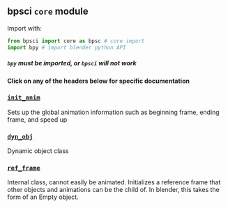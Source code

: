 ## bpsci ```core``` module

Import with:

```python 
from bpsci import core as bpsc # core import
import bpy # import blender python API
```
##### ```bpy``` must be imported, or ```bpsci``` will not work

#### Click on any of the headers below for specific documentation

### [```init_anim```](https://jerryvarghese1.github.io/bpsci/core/init_anim)
Sets up the global animation information such as beginning frame, ending frame, and speed up

### [```dyn_obj```](https://jerryvarghese1.github.io/bpsci/core/dyn_obj)

Dynamic object class

### [```ref_frame``` ](https://jerryvarghese1.github.io/bpsci/core/ref_frame)
Internal class, cannot easily be animated. Initializes a reference frame that other objects and animations can be the child of. In blender, this takes the form of an Empty object. 
